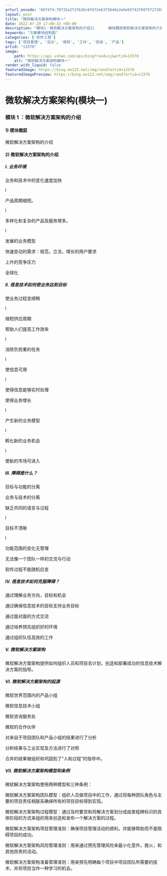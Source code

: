 ```yaml
---
arturl_encode: "687474:70733a2f2f626c6f672e6373646e2e6e65742f687572726963:616e652f61727469636c652f64657461696c732f3133333738"
layout: post
title: "微软解决方案架构模块一"
date: 2022-07-29 17:00:33 +08:00
description: "模块1：微软解决方案架构的介绍1)      模块概叙微软解决方案架构的介绍2)      微软解决"
keywords: "方案模块结构图"
categories: ['软件工程']
tags: ['项目管理', '活动', '微软', '工作', '咨询', '产品']
artid: "13378"
image:
    path: https://api.vvhan.com/api/bing?rand=sj&artid=13378
    alt: "微软解决方案架构模块一"
render_with_liquid: false
featuredImage: https://bing.ee123.net/img/rand?artid=13378
featuredImagePreview: https://bing.ee123.net/img/rand?artid=13378
---
```


# 微软解决方案架构(模块一)

### 模块 1 ：微软解决方案架构的介绍

#### 1) 模块概叙

微软解决方案架构的介绍

#### 2) 微软解决方案架构的介绍

##### I. 业务环境

业务和技术中的变化速度加快

l



产品周期缩短。

l



多样化和复杂的产品及服务增多。

l



发展的业务模型

快速变动的需求：规范，立法，增长的用户要求

上升的竞争压力

全球化

##### II. 信息技术如何使业务达到目标

使业务过程变顺畅

l



缩短供应周期

帮助人们提高工作效率

l



消除负担重的任务

l



使信息可用

l



使得信息能够实时处理

使得业务增长

l



产生新的业务模型

l



孵化新的业务机会

l



使新的市场可进入

##### III. 障碍是什么？

目标与功能的分离

业务与技术的分离

缺乏共同的语言与过程

l



目标不清晰

l



功能范围的变化无管理

无法像一个团队一样的交流与行动

软件过程不能随机应变

##### IV. 信息技术如何克服障碍？

通过理解业务方向，目标和机会

通过确保信息技术的目标支持业务目标

通过面对面的方式交流

通过培养预先组织好的环境

通过组织队伍高效的工作

##### V. 微软解决方案架构

微软解决方案架构提供如何组织人员和项目去计划，创造和部署成功的信息技术解决方案的指导。

##### VI. 微软解决方案架构的起源

微软世界范围内的产品小组

微软信息技术小组

微软咨询服务处

微软的合作伙伴

对来自于项目团队和产品小组的结果进行了分析

分析结果与工业实现及方法进行了对照

合并的结果被组织和巩固到了“人和过程”的指导中。

##### VII. 微软解决方案架构模型和条例

微软解决方案架构使用两种模型和三种条例：

微软解决方案架构团队模型：组织人员做项目中的工作，通过将每种团队角色与主要的项目责任相联系确保所有的项目目标得到实现。

微软解决方案架构过程模型：通过及时要货和将解决方案划分成由里程碑标识的具体阶段的方式来组织用来创造和发布一个解决方案的过程。

微软解决方案架构项目管理准则：确保项目管理活动的顺利，并能够帮助而不是阻碍项目的成功。

微软解决方案架构风险管理准则：用来通过预先管理风险来最小化意外，救火，和其他昂贵的活动。

微软解决方案架构准备管理准则：用来预先明确每个项目中项目团队所需要的技术，并将项目当作一种学习的机会。